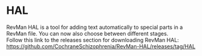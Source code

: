 # HAL
RevMan HAL is a tool for adding text automatically to special parts in a RevMan file. You can now also choose between different stages.<br>
Follow this link to the releases section for downloading RevMan HAL: https://github.com/CochraneSchizophrenia/RevMan-HAL/releases/tag/HAL
